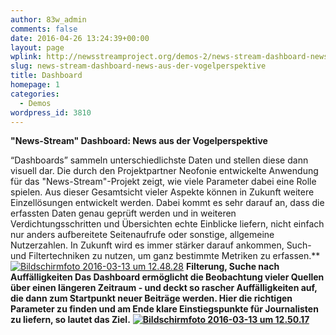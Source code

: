 ```yaml
---
author: 83w_admin
comments: false
date: 2016-04-26 13:24:39+00:00
layout: page
wplink: http://newsstreamproject.org/demos-2/news-stream-dashboard-news-aus-der-vogelperspektive/
slug: news-stream-dashboard-news-aus-der-vogelperspektive
title: Dashboard
homepage: 1
categories: 
  - Demos
wordpress_id: 3810
---
```


**"News-Stream" Dashboard: News aus der Vogelperspektive**

“Dashboards” sammeln unterschiedlichste Daten und stellen diese dann visuell dar. Die durch den Projektpartner Neofonie entwickelte Anwendung für das "News-Stream"-Projekt zeigt, wie viele Parameter dabei eine Rolle spielen. Aus dieser Gesamtsicht vieler Aspekte können in Zukunft weitere Einzellösungen entwickelt werden. Dabei kommt es sehr darauf an, dass die erfassten Daten genau geprüft werden und in weiteren Verdichtungsschritten und Übersichten echte Einblicke liefern, nicht einfach nur anders aufbereitete Seitenaufrufe oder sonstige, allgemeine Nutzerzahlen. In Zukunft wird es immer stärker darauf ankommen, Such- und Filtertechniken zu nutzen, um ganz bestimmte Metriken zu erfassen.**
[![Bildschirmfoto 2016-03-13 um 12.48.28](http://newsstreamproject.org/wp-content/uploads/2016/03/Bildschirmfoto-2016-03-13-um-12.48.28.png)](https://newsstreamproject.org/wp-content/uploads/2016/03/Bildschirmfoto-2016-03-13-um-12.48.28.png)
**Filterung, Suche nach Auffälligkeiten
Das Dashboard ermöglicht die Beobachtung vieler Quellen über einen längeren Zeitraum - und deckt so rascher Auffälligkeiten auf, die dann zum Startpunkt neuer Beiträge werden. Hier die richtigen Parameter zu finden und am Ende klare Einstiegspunkte für Journalisten zu liefern, so lautet das Ziel.**
**[![Bildschirmfoto 2016-03-13 um 12.50.17](http://newsstreamproject.org/wp-content/uploads/2016/03/Bildschirmfoto-2016-03-13-um-12.50.17.png)](https://newsstreamproject.org/wp-content/uploads/2016/03/Bildschirmfoto-2016-03-13-um-12.50.17.png)**


